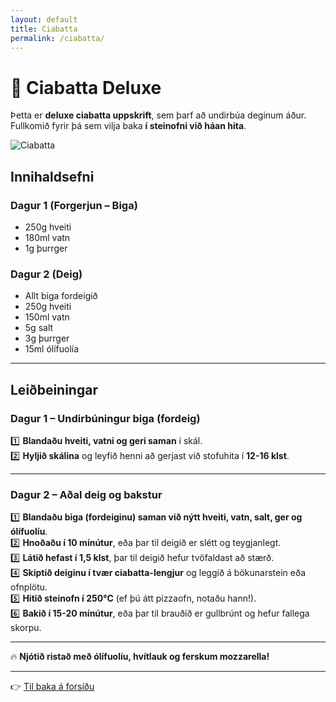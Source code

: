 ```yaml
---
layout: default
title: Ciabatta
permalink: /ciabatta/
---
```


# 🥖 Ciabatta Deluxe

Þetta er **deluxe ciabatta uppskrift**, sem þarf að undirbúa deginum áður. Fullkomið fyrir þá sem vilja baka **í steinofni við háan hita**.

![Ciabatta](ciabatta.jpeg)

## **Innihaldsefni**
### **Dagur 1 (Forgerjun – Biga)**
- 250g hveiti
- 180ml vatn
- 1g þurrger

### **Dagur 2 (Deig)**
- Allt biga fordeigið
- 250g hveiti
- 150ml vatn
- 5g salt
- 3g þurrger
- 15ml ólífuolía

---

## **Leiðbeiningar**
### **Dagur 1 – Undirbúningur biga (fordeig)**
1️⃣ **Blandaðu hveiti, vatni og geri saman** í skál.  
2️⃣ **Hyljið skálina** og leyfið henni að gerjast við stofuhita í **12-16 klst**.  

---

### **Dagur 2 – Aðal deig og bakstur**
1️⃣ **Blandaðu biga (fordeiginu) saman við nýtt hveiti, vatn, salt, ger og ólífuolíu**.  
2️⃣ **Hnoðaðu í 10 mínútur**, eða þar til deigið er slétt og teygjanlegt.  
3️⃣ **Látið hefast í 1,5 klst**, þar til deigið hefur tvöfaldast að stærð.  
4️⃣ **Skiptið deiginu í tvær ciabatta-lengjur** og leggið á bökunarstein eða ofnplötu.  
5️⃣ **Hitið steinofn í 250°C** (ef þú átt pizzaofn, notaðu hann!).  
6️⃣ **Bakið í 15-20 mínútur**, eða þar til brauðið er gullbrúnt og hefur fallega skorpu.  

---

🔥 **Njótið ristað með ólífuolíu, hvítlauk og ferskum mozzarella!**  

---
👉 [Til baka á forsíðu](../)
